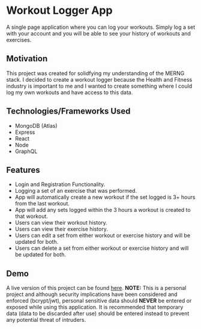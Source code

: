 # Workout Logger App

A single page application where you can log your workouts. Simply log a set with your account and you will be able to see your history of workouts and exercises.

## Motivation

This project was created for solidfying my understanding of the MERNG stack. I decided to create a workout logger because the Health and Fitness industry is important to me and I wanted to create something where I could log my own workouts and have access to this data.

## Technologies/Frameworks Used

- MongoDB (Atlas)
- Express
- React
- Node
- GraphQL

## Features

- Login and Registration Functionality.
- Logging a set of an exercise that was performed.
- App will automatically create a new workout if the set logged is 3+ hours from the last workout.
- App will add any sets logged within the 3 hours a workout is created to that workout.
- Users can view their workout history.
- Users can view their exercise history.
- Users can edit a set from either workout or exercise history and will be updated for both.
- Users can delete a set from either workout or exercise history and will be updated for both.

## Demo

A live version of this project can be found [here](https://workout-logger-app.netlify.app/). **NOTE:** This is a personal project and although security implications have been considered and enforced (bcrypt/jwt), personal sensitive data should **NEVER** be entered or exposed while using this application. It is recommended that temporary data (data to be discarded after use) should be entered instead to prevent any potential threat of intruders.
